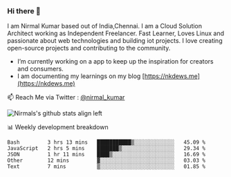 ### Hi there 👋

 I am Nirmal Kumar based out of India,Chennai. I am a Cloud Solution Architect working as Independent Freelancer. Fast Learner, Loves Linux and passionate about web technologies and building iot projects. I love creating open-source projects and contributing to the community.

- I’m currently working on a app to keep up the inspiration for creators and consumers.
- I am documenting my learnings on my blog [https://nkdews.me](https://nkdews.me)

📫 Reach Me via  Twitter : [@nirmal_kumar](https://twitter.com/nirmal_kumar)

![Nirmals's github stats align left](https://github-readme-stats.vercel.app/api?username=nk-gears&show_icons=true)


📊 Weekly development breakdown

<!--START_SECTION:waka-->
```text
Bash         3 hrs 13 mins   ███████████▒░░░░░░░░░░░░░   45.09 % 
JavaScript   2 hrs 5 mins    ███████▒░░░░░░░░░░░░░░░░░   29.34 % 
JSON         1 hr 11 mins    ████▒░░░░░░░░░░░░░░░░░░░░   16.69 % 
Other        12 mins         ▓░░░░░░░░░░░░░░░░░░░░░░░░   03.03 % 
Text         7 mins          ▒░░░░░░░░░░░░░░░░░░░░░░░░   01.85 % 
```
<!--END_SECTION:waka-->


